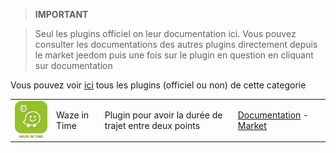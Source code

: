 
>**IMPORTANT**

>Seul les plugins officiel on leur documentation ici. Vous pouvez consulter les documentations des autres plugins directement depuis le market jeedom puis une fois sur le plugin en question en cliquant sur documentation


Vous pouvez voir [ici](https://market.jeedom.com/index.php?v=d&p=market&type=plugin&categorie=travel) tous les plugins (officiel ou non) de cette categorie

| | | | |
|--- | --- | --- | ---|
|<img src="wazeintime/wazeintime_icon.png" width="100" />|Waze in Time|Plugin pour avoir la durée de trajet entre deux points|[Documentation](wazeintime/index.md) - [Market](https://market.jeedom.com/index.php?v=d&p=market_display&id=1820)|
